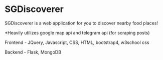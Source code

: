 # SGDiscoverer
SGDiscoverer is a web application for you to discover nearby food places!

*Heavily utilizes google map api and telegram api (for scraping posts)

Frontend - JQuery, Javascript, CSS, HTML, bootstrap4, w3school css

Backend - Flask, MongoDB
